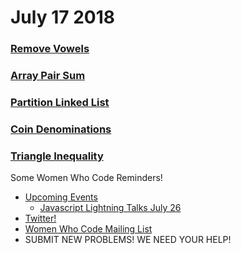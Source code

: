 # July 17 2018
### [Remove Vowels](https://github.com/WomenWhoCodeNYC/Algorithms/blob/master/challenges/removeVowels/removeVowels.md)
### [Array Pair Sum](https://github.com/WomenWhoCodeNYC/Algorithms/blob/master/challenges/arrayPairSum/arrayPairSum.md)
### [Partition Linked List](https://github.com/WomenWhoCodeNYC/Algorithms/blob/master/challenges/partitionLinkedList/partitionLinkedList.md)
### [Coin Denominations](https://github.com/WomenWhoCodeNYC/Algorithms/blob/master/challenges/coinDenominations/coinDenominations.md)
### [Triangle Inequality](https://github.com/WomenWhoCodeNYC/Algorithms/blob/master/challenges/triangleInequality/triangleInequality.md)

Some Women Who Code Reminders!
* [Upcoming Events](https://www.meetup.com/WomenWhoCodeNYC)
  * [Javascript Lightning Talks July 26](https://www.meetup.com/WomenWhoCodeNYC/events/251899481/)
* [Twitter!](https://twitter.com/WomenWhoCodeNYC)
* [Women Who Code Mailing List](https://www.womenwhocode.com/)
* SUBMIT NEW PROBLEMS! WE NEED YOUR HELP!
